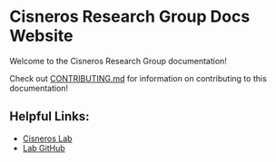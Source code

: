 # Cisneros Research Group Docs Website

Welcome to the Cisneros Research Group documentation!

Check out [CONTRIBUTING.md](https://github.com/CisnerosResearch/docs/blob/main/CONTRIBUTING.md)
for information on contributing to this documentation!

## Helpful Links:
- [Cisneros Lab](http://www.chemistry.unt.edu/~CisnerosResearch)
- [Lab GitHub](https://github.com/CisnerosResearch)
